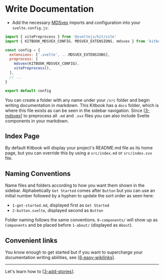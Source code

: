 # Write Documentation

- Add the necessary [MDSvex](https://mdsvex.pngwn.io/) imports and configuration into your `svelte.config.js`:
```js twoslash title="svelte.config.js" {2,5,7}
import { vitePreprocess } from '@sveltejs/kit/vite'
import { KITBOOK_MDSVEX_CONFIG, MDSVEX_EXTENSIONS, mdsvex } from 'kitbook/plugins/mdsvex'

const config = {
  extensions: ['.svelte', ...MDSVEX_EXTENSIONS],
  preprocess: [
    mdsvex(KITBOOK_MDSVEX_CONFIG),
    vitePreprocess(),
  ],
  // ...
}

export default config
```

You can create a folder with any name under your `/src` folder and begin writing documentation in markdown. This Kitbook has a `docs` folder, which is where this file exists as can be seen in the sidebar navigation. Since [[3-mdsvex]] to preprocess all `.md` and `.svx` files you can also include Svelte components in your markdown.

## Index Page

By default Kitbook will display your project's README.md file as its home page, but you can override this by using a `src/index.md` or `src/index.svx` file.

## Naming Conventions

Name files and folders according to how you want them shown in the sidebar. Alphabetically `Get Started` comes after `Button` but you can use an initial number followed by a hyphen to update the sort order as seen here:
- `1-get-started.md`, displayed first as `Get Started`
- `2-button.svelte`, displayed second as `Button`
  
Folder naming follows the same conventions. `0-components/` will show up as `Components` and be placed before `1-about/` (displayed as `About`).

## Convenient links

You know enough to get started but if you want to supercharge your documentation writing abilities, see [[6-easy-wikilinks]].

---

Let's learn how to [[3-add-stories]]. 


[//begin]: # "Autogenerated link references for markdown compatibility"
[3-mdsvex]: 3-customizations/3-mdsvex.md "Kitbook Uses MDSvex"
[6-easy-wikilinks]: 6-easy-wikilinks.md "Easy Wikilinks"
[3-add-stories]: 3-add-stories.md "Add Stories"
[//end]: # "Autogenerated link references"